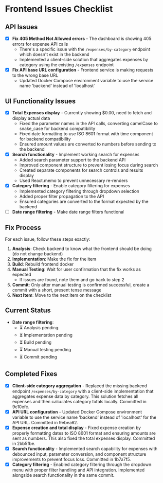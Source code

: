 # Frontend Issues Checklist

## API Issues
- [x] **Fix 405 Method Not Allowed errors** - The dashboard is showing 405 errors for expense API calls
  - There's a specific issue with the `/expenses/by-category` endpoint which doesn't exist in the backend
  - Implemented a client-side solution that aggregates expenses by category using the existing `/expenses` endpoint
- [x] **Fix API base URL configuration** - Frontend service is making requests to the wrong base URL
  - Updated Docker Compose environment variable to use the service name 'backend' instead of 'localhost'

## UI Functionality Issues
- [x] **Total Expenses display** - Currently showing $0.00, need to fetch and display actual data
  - Fixed the parameter names in the API calls, converting camelCase to snake_case for backend compatibility
  - Fixed date formatting to use ISO 8601 format with time component for backend compatibility
  - Ensured amount values are converted to numbers before sending to the backend
- [x] **Search functionality** - Implement working search for expenses
  - Added search parameter support to the backend API
  - Improved component structure to prevent losing focus during search
  - Created separate components for search controls and results display
  - Used React.memo to prevent unnecessary re-renders
- [x] **Category filtering** - Enable category filtering for expenses
  - Implemented category filtering through dropdown selection
  - Added proper filter propagation to the API
  - Ensured categories are converted to the format expected by the backend
- [ ] **Date range filtering** - Make date range filters functional

## Fix Process
For each issue, follow these steps exactly:

1. **Analysis**: Check backend to know what the frontend should be doing (do not change backend)
2. **Implementation**: Make the fix for the item
3. **Build**: Rebuild frontend docker
4. **Manual Testing**: Wait for user confirmation that the fix works as expected
   - If issues are found, note them and go back to step 2
5. **Commit**: Only after manual testing is confirmed successful, create a commit with a short, present tense message
6. **Next Item**: Move to the next item on the checklist

## Current Status
- **Date range filtering**: 
  - ⏳ Analysis pending
  - ⏳ Implementation pending
  - ⏳ Build pending
  - ⏳ Manual testing pending
  - ⏳ Commit pending

## Completed Fixes
- [x] **Client-side category aggregation** - Replaced the missing backend endpoint `/expenses/by-category` with a client-side implementation that aggregates expense data by category. This solution fetches all expenses and then calculates category totals locally. Committed in 9c10efc.
- [x] **API URL configuration** - Updated Docker Compose environment variable to use the service name 'backend' instead of 'localhost' for the API URL. Committed in 9ebea62.
- [x] **Expense creation and total display** - Fixed expense creation by properly formatting dates to ISO 8601 format and ensuring amounts are sent as numbers. This also fixed the total expenses display. Committed in 2bb5fbe.
- [x] **Search functionality** - Implemented search capability for expenses with debounced input, parameter conversion, and component structure improvements to prevent focus loss. Committed in 1b7a7f5.
- [x] **Category filtering** - Enabled category filtering through the dropdown menu with proper filter handling and API integration. Implemented alongside search functionality in the same commit. 
